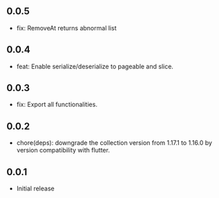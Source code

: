 ## 0.0.5

* fix: RemoveAt returns abnormal list

## 0.0.4

* feat: Enable serialize/deserialize to pageable and slice.

## 0.0.3

* fix: Export all functionalities.

## 0.0.2

* chore(deps): downgrade the collection version from 1.17.1 to 1.16.0 by version compatibility with flutter.

## 0.0.1

* Initial release
